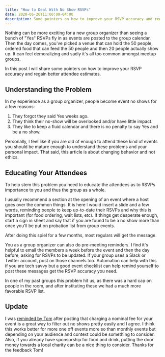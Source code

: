 ```yaml
---
title: "How to Deal With No Show RSVPs"
date: 2020-06-26T11:00:00-04:00
description: Some pointers on how to improve your RSVP accuracy and regain better attendee estimates.
---
```


Nothing can be more exciting for a new group organizer than seeing a bunch of "Yes" RSVPs fly in as events are posted to the group calendar. Then the day comes, you've picked a venue that can hold the 50 people, ordered food that can feed the 50 people and then 20 people actually show up. It can feel demoralizing and sadly it's all too common amongst meetup groups.

In this post I will share some pointers on how to improve your RSVP accuracy and regain better attendee estimates.

## Understanding the Problem

In my experience as a group organizer, people become event no shows for a few reasons:

1. They forgot they said Yes weeks ago.
2. They think their no-show will be overlooked and/or have little impact. 
3. They like to keep a fluid calendar and there is no penalty to say Yes and be a no show.

Personally, I feel like if you are old of enough to attend these kind of events you should be mature enough to understand these problems and your personal impact. That said, this article is about changing behavior and not ethics.

## Educating Your Attendees

To help stem this problem you need to educate the attendees as to RSVPs importance to you and thus the group as a whole.

I usually recommend a section at the opening of an event where a host goes over the common things. It is here I would insert a slide and a few words, reminding people to keep up-to-date their RSVPs and why this is important (for food ordering, wait lists, etc). If things get desperate enough, start a sign in sheet and say that if you are found to be a no show more than once you'll be put on probation list from group events. 

After doing this spiel for a few months, most regulars will get the message. 

You as a group organizer can also do pre-meeting reminders. I find it's helpful to email the members a week before the event and then the day before, asking for RSVPs to be updated. If your group uses a Slack or Twitter account, post on those channels too. Automation can help with this if you are tech savvy but a good event checklist can help remind yourself to post these messages get the RSVP accuracy you need.

In one of my past groups this problem hit us, as there was a hard cap on people in the room, and after instituting these we had a much more favorable RSVP list.

## Update

I was [reminded by Tom](https://twitter.com/atomicbird/status/1187065710456922113) after posting that charging a nominal fee for your event is a great way to filter out no shows pretty easily and I agree. I think this works better for more one off events more so than monthly events but depending on your audience and context could be something to consider. Also, if you already have sponsorship for food and drink, putting the door money towards a local charity can be a nice thing to consider. Thanks for the feedback Tom!